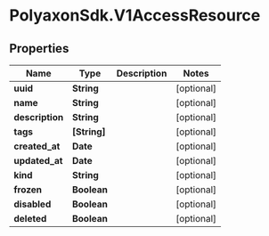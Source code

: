 # PolyaxonSdk.V1AccessResource

## Properties
Name | Type | Description | Notes
------------ | ------------- | ------------- | -------------
**uuid** | **String** |  | [optional] 
**name** | **String** |  | [optional] 
**description** | **String** |  | [optional] 
**tags** | **[String]** |  | [optional] 
**created_at** | **Date** |  | [optional] 
**updated_at** | **Date** |  | [optional] 
**kind** | **String** |  | [optional] 
**frozen** | **Boolean** |  | [optional] 
**disabled** | **Boolean** |  | [optional] 
**deleted** | **Boolean** |  | [optional] 


